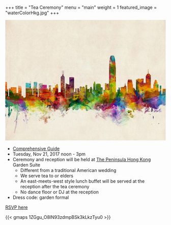 +++
title = "Tea Ceremony"
menu = "main"
weight = 1
featured_image = "waterColorHkg.jpg"
+++

![main](waterColorHkg.jpg)

* [Comprehensive Guide](https://www.teasenz.com/chinese-tea/chinese-wedding-tea-ceremony.html)
* Tuesday, Nov 21, 2017 noon - 3pm
* Ceremony and reception will be held at [The Peninsula Hong Kong](http://hongkong.peninsula.com/en/default) Garden Suite
  * Different from a traditional American wedding
  * We serve tea to or elders
  * An east-meets-west style lunch buffet will be served at the reception after the tea ceremony
  * No dance floor or DJ at the reception
* Dress code: garden formal

[RSVP here](https://goo.gl/forms/7aor96Y5VgALDTKZ2)

{{< gmaps 1ZGgu_O8lN93zdmpBSk3kLkzTyu0 >}}




